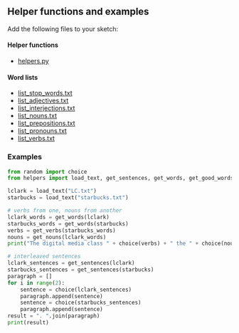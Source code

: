 ## Helper functions and examples

Add the following files to your sketch:

#### Helper functions
- [helpers.py](helpers.py)


#### Word lists
- [list_stop_words.txt](list_stop_words.txt)  
- [list_adjectives.txt](list_adjectives.txt)
- [list_interjections.txt](list_interjections.txt)
- [list_nouns.txt](list_nouns.txt)
- [list_prepositions.txt](list_prepositions.txt)
- [list_pronouns.txt](list_pronouns.txt)
- [list_verbs.txt](list_verbs.txt)


### Examples

```py
from random import choice
from helpers import load_text, get_sentences, get_words, get_good_words, get_unique, get_verbs, get_adjectives, get_nouns

lclark = load_text("LC.txt")
starbucks = load_text("starbucks.txt")
```

```py
# verbs from one, nouns from another
lclark_words = get_words(lclark)
starbucks_words = get_words(starbucks)
verbs = get_verbs(starbucks_words)
nouns = get_nouns(lclark_words)
print("The digital media class " + choice(verbs) + " the " + choice(nouns) + ".")
```

```py
# interleaved sentences
lclark_sentences = get_sentences(lclark)
starbucks_sentences = get_sentences(starbucks)
paragraph = []
for i in range(2):
    sentence = choice(lclark_sentences)
    paragraph.append(sentence)
    sentence = choice(starbucks_sentences)
    paragraph.append(sentence)
result = ". ".join(paragraph)
print(result)
```
